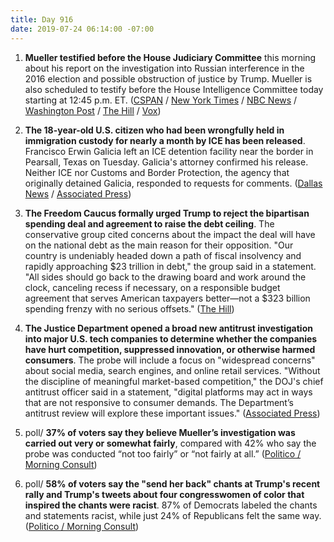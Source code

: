 ```yaml
---
title: Day 916
date: 2019-07-24 06:14:00 -07:00
---
```


1. **Mueller testified before the House Judiciary Committee** this morning about his report on the investigation into Russian interference in the 2016 election and possible obstruction of justice by Trump. Mueller is also scheduled to testify before the House Intelligence Committee today starting at 12:45 p.m. ET. ([CSPAN](https://youtu.be/6b_EuIJhgOk) / [New York Times](https://www.nytimes.com/2019/07/24/us/politics/mueller-testimony.html) / [NBC News](https://www.nbcnews.com/politics/politics-news/live-blog/mueller-testimony-live-updates-today-s-congressional-hearing-n1033321) / [Washington Post](https://www.washingtonpost.com/?utm_term=.3c9de1e3900b) / [The Hill](https://thehill.com/blogs/blog-briefing-room/news/454462-mueller-hashtags-trend-as-special-counsel-set-to-testify) / [Vox](https://www.vox.com/2019/7/23/20703923/mueller-testimony-schedule-time-watch-live-stream))

2. **The 18-year-old U.S. citizen who had been wrongfully held in immigration custody for nearly a month by ICE has been released**. Francisco Erwin Galicia left an ICE detention facility near the border in Pearsall, Texas on Tuesday. Galicia's attorney confirmed his release. Neither ICE nor Customs and Border Protection, the agency that originally detained Galicia, responded to requests for comments. ([Dallas News](https://www.dallasnews.com/news/immigration/2019/07/23/francisco-galicia-us-citizen-held-cbp-ice-three-weeks-released) / [Associated Press](https://apnews.com/82d8d010d0214d3981c2700fa2db3b87))

3. **The Freedom Caucus formally urged Trump to reject the bipartisan spending deal and agreement to raise the debt ceiling**. The conservative group cited concerns about the impact the deal will have on the national debt as the main reason for their opposition. "Our country is undeniably headed down a path of fiscal insolvency and rapidly approaching $23 trillion in debt," the group said in a statement. "All sides should go back to the drawing board and work around the clock, canceling recess if necessary, on a responsible budget agreement that serves American taxpayers better—not a $323 billion spending frenzy with no serious offsets." ([The Hill](https://thehill.com/homenews/house/454439-freedom-caucus-formally-opposes-trumps-budget-deal))

4. **The Justice Department opened a broad new antitrust investigation into major U.S. tech companies to determine whether the companies have hurt competition, suppressed innovation, or otherwise harmed consumers**. The probe will include a focus on "widespread concerns" about social media, search engines, and online retail services. "Without the discipline of meaningful market-based competition," the DOJ's chief antitrust officer said in a statement, "digital platforms may act in ways that are not responsive to consumer demands. The Department’s antitrust review will explore these important issues." ([Associated Press](https://apnews.com/90b8142ea4b84910a5cd4ad1923fa70b))

5. poll/ **37% of voters say they believe Mueller’s investigation was carried out very or somewhat fairly**, compared with 42% who say the probe was conducted “not too fairly” or “not fairly at all.” ([Politico / Morning Consult](https://www.politico.com/story/2019/07/24/poll-democrats-russia-investigation-1428353))

6. poll/ **58% of voters say the "send her back" chants at Trump's recent rally and Trump's tweets about four congresswomen of color that inspired the chants were racist**. 87% of Democrats labeled the chants and statements racist, while just 24% of Republicans felt the same way. ([Politico / Morning Consult](https://www.politico.com/story/2019/07/24/send-her-back-chants-racist-poll-1428357))